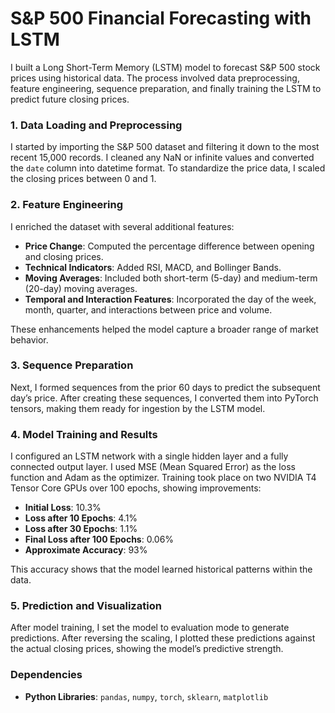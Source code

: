 # S&P 500 Financial Forecasting with LSTM

I built a Long Short-Term Memory (LSTM) model to forecast S&P 500 stock prices using historical data. The process involved data preprocessing, feature engineering, sequence preparation, and finally training the LSTM to predict future closing prices.

### 1. Data Loading and Preprocessing
I started by importing the S&P 500 dataset and filtering it down to the most recent 15,000 records. I cleaned any NaN or infinite values and converted the `date` column into datetime format. To standardize the price data, I scaled the closing prices between 0 and 1.

### 2. Feature Engineering
I enriched the dataset with several additional features:
- **Price Change**: Computed the percentage difference between opening and closing prices.
- **Technical Indicators**: Added RSI, MACD, and Bollinger Bands.
- **Moving Averages**: Included both short-term (5-day) and medium-term (20-day) moving averages.
- **Temporal and Interaction Features**: Incorporated the day of the week, month, quarter, and interactions between price and volume.

These enhancements helped the model capture a broader range of market behavior.

### 3. Sequence Preparation
Next, I formed sequences from the prior 60 days to predict the subsequent day’s price. After creating these sequences, I converted them into PyTorch tensors, making them ready for ingestion by the LSTM model.

### 4. Model Training and Results
I configured an LSTM network with a single hidden layer and a fully connected output layer. I used MSE (Mean Squared Error) as the loss function and Adam as the optimizer. Training took place on two NVIDIA T4 Tensor Core GPUs over 100 epochs, showing improvements:

- **Initial Loss**: 10.3%
- **Loss after 10 Epochs**: 4.1%
- **Loss after 30 Epochs**: 1.1%
- **Final Loss after 100 Epochs**: 0.06%
- **Approximate Accuracy**: 93%

This accuracy shows that the model learned historical patterns within the data.

### 5. Prediction and Visualization
After model training, I set the model to evaluation mode to generate predictions. After reversing the scaling, I plotted these predictions against the actual closing prices, showing the model’s predictive strength.

### Dependencies
- **Python Libraries**: `pandas`, `numpy`, `torch`, `sklearn`, `matplotlib`
